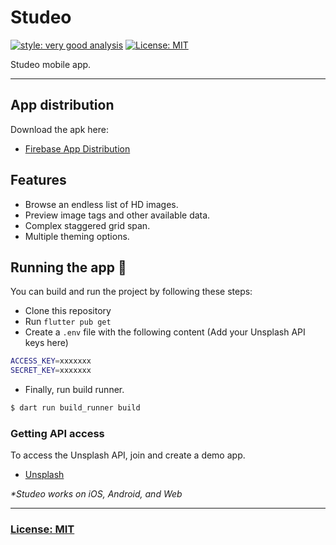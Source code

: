 # Studeo

[![style: very good analysis][very_good_analysis_badge]][very_good_analysis_link]
[![License: MIT][license_badge]][license_link]

Studeo mobile app.

---

## App distribution

Download the apk here:

- [Firebase App Distribution][app_distribution_link]

## Features

- Browse an endless list of HD images.
- Preview image tags and other available data.
- Complex staggered grid span.
- Multiple theming options. 

## Running the app 🚀

You can build and run the project by following these steps:

* Clone this repository
* Run `flutter pub get`
* Create a `.env` file with the following content (Add your Unsplash API keys here)

```sh
ACCESS_KEY=xxxxxxx
SECRET_KEY=xxxxxxx
```

* Finally, run build runner.

```sh
$ dart run build_runner build
```

### Getting API access

To access the Unsplash API, join and create a demo app.

- [Unsplash][unsplash_join]

_\*Studeo works on iOS, Android, and Web_

---

### [License: MIT](LICENSE.md)

[license_badge]: https://img.shields.io/badge/license-MIT-blue.svg
[license_link]: https://opensource.org/licenses/MIT
[very_good_analysis_badge]: https://img.shields.io/badge/style-very_good_analysis-B22C89.svg
[very_good_analysis_link]: https://pub.dev/packages/very_good_analysis
[app_distribution_link]: https://appdistribution.firebase.dev/i/0f2e18cdb7b17a95
[unsplash_join]: https://unsplash.com/oauth/applications
